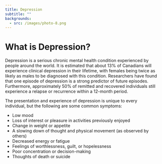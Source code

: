 ```yaml
---
title: Depression
subtitle: ""
backgrounds:
  - src: /images/photo-8.png
---
```


# What is Depression?

Depression is a serious chronic mental health condition experienced by people around the world. It is estimated that about 13% of Canadians will experience clinical depression in their lifetime, with females being twice as likely as males to be diagnosed with this condition. Researchers have found that one episode of depression is a strong predictor of future episodes. Furthermore, approximately 50% of remitted and recovered individuals still experience a relapse or recurrence within a 12-month period.

The presentation and experience of depression is unique to every individual, but the following are some common symptoms:

- Low mood
- Loss of interest or pleasure in activities previously enjoyed
- Change in weight or appetite
- A slowing down of thought and physical movement (as observed by others)
- Decreased energy or fatigue
- Feelings of worthlessness, guilt, or hopelessness
- Poor concentration or decision-making
- Thoughts of death or suicide
